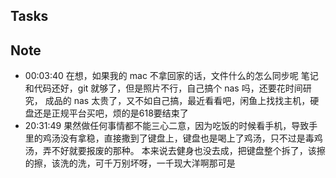 
## Tasks

## Note

- 00:03:40 
	在想，如果我的 mac 不拿回家的话，文件什么的怎么同步呢
	笔记和代码还好，git 就够了，但是照片不行，自己搞个 nas 吗，还要花时间研究， 成品的 nas 太贵了，又不如自己搞，最近看看吧，闲鱼上找找主机，硬盘还是正规平台买吧，烦的是618要结束了 
- 20:31:49 
	果然做任何事情都不能三心二意，因为吃饭的时候看手机，导致手里的鸡汤没有拿稳，直接撒到了键盘上，键盘也是喝上了鸡汤，只不过是毒鸡汤，弄不好就要报废的那种。
	本来说去健身也没去成，把键盘整个拆了，该擦的擦，该洗的洗，可千万别坏呀，一千现大洋啊那可是 